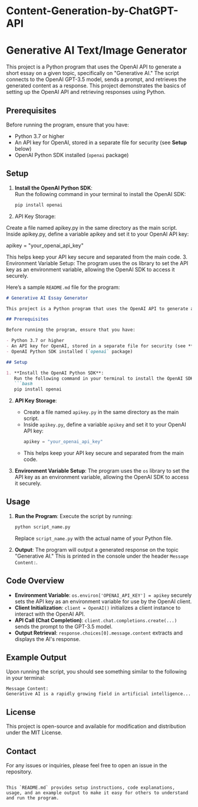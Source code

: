 # Content-Generation-by-ChatGPT-API

# Generative AI Text/Image Generator

This project is a Python program that uses the OpenAI API to generate a short essay on a given topic, specifically on "Generative AI." The script connects to the OpenAI GPT-3.5 model, sends a prompt, and retrieves the generated content as a response. This project demonstrates the basics of setting up the OpenAI API and retrieving responses using Python.

## Prerequisites

Before running the program, ensure that you have:

- Python 3.7 or higher
- An API key for OpenAI, stored in a separate file for security (see **Setup** below)
- OpenAI Python SDK installed (`openai` package)

## Setup

1. **Install the OpenAI Python SDK**:  
   Run the following command in your terminal to install the OpenAI SDK:
   ```bash
   pip install openai

2. API Key Storage:

Create a file named apikey.py in the same directory as the main script.
Inside apikey.py, define a variable apikey and set it to your OpenAI API key:

apikey = "your_openai_api_key"

This helps keep your API key secure and separated from the main code.
3. Environment Variable Setup: The program uses the os library to set the API key as an environment variable, allowing the OpenAI SDK to access it securely.









Here’s a sample `README.md` file for the program:

```markdown
# Generative AI Essay Generator

This project is a Python program that uses the OpenAI API to generate a short essay on a given topic, specifically on "Generative AI." The script connects to the OpenAI GPT-3.5 model, sends a prompt, and retrieves the generated content as a response. This project demonstrates the basics of setting up the OpenAI API and retrieving responses using Python.

## Prerequisites

Before running the program, ensure that you have:

- Python 3.7 or higher
- An API key for OpenAI, stored in a separate file for security (see **Setup** below)
- OpenAI Python SDK installed (`openai` package)

## Setup

1. **Install the OpenAI Python SDK**:  
   Run the following command in your terminal to install the OpenAI SDK:
   ```bash
   pip install openai
   ```

2. **API Key Storage**:
   - Create a file named `apikey.py` in the same directory as the main script.
   - Inside `apikey.py`, define a variable `apikey` and set it to your OpenAI API key:
     ```python
     apikey = "your_openai_api_key"
     ```
   - This helps keep your API key secure and separated from the main code.

3. **Environment Variable Setup**:
   The program uses the `os` library to set the API key as an environment variable, allowing the OpenAI SDK to access it securely.

## Usage

1. **Run the Program**:
   Execute the script by running:
   ```bash
   python script_name.py
   ```
   Replace `script_name.py` with the actual name of your Python file.

2. **Output**:
   The program will output a generated response on the topic "Generative AI." This is printed in the console under the header `Message Content:`.

## Code Overview

- **Environment Variable**: `os.environ['OPENAI_API_KEY'] = apikey` securely sets the API key as an environment variable for use by the OpenAI client.
- **Client Initialization**: `client = OpenAI()` initializes a client instance to interact with the OpenAI API.
- **API Call (Chat Completion)**: `client.chat.completions.create(...)` sends the prompt to the GPT-3.5 model.
- **Output Retrieval**: `response.choices[0].message.content` extracts and displays the AI's response.

## Example Output

Upon running the script, you should see something similar to the following in your terminal:

```plaintext
Message Content:
Generative AI is a rapidly growing field in artificial intelligence...
```

## License

This project is open-source and available for modification and distribution under the MIT License.

## Contact

For any issues or inquiries, please feel free to open an issue in the repository.

```

This `README.md` provides setup instructions, code explanations, usage, and an example output to make it easy for others to understand and run the program.
